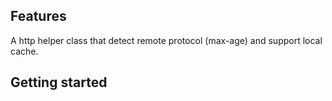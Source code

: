 ## Features

A http helper class that detect remote protocol (max-age) and support local cache.

## Getting started